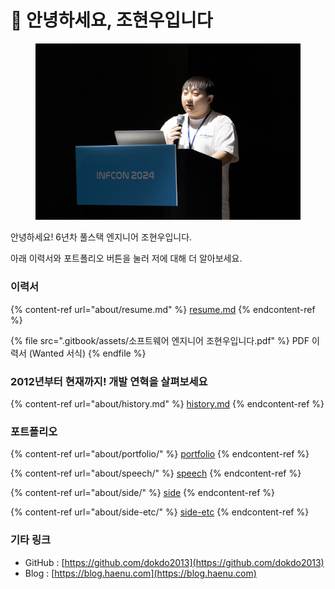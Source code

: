 # 👋 안녕하세요, 조현우입니다

<figure><img src=".gitbook/assets/0R4A5300-Enhanced-NR copy.jpg" alt=""><figcaption></figcaption></figure>



안녕하세요! 6년차 풀스택 엔지니어 조현우입니다.

아래 이력서와 포트폴리오 버튼을 눌러 저에 대해 더 알아보세요.



### 이력서

{% content-ref url="about/resume.md" %}
[resume.md](about/resume.md)
{% endcontent-ref %}

{% file src=".gitbook/assets/소프트웨어 엔지니어 조현우입니다.pdf" %}
PDF 이력서 (Wanted 서식)
{% endfile %}

### 2012년부터 현재까지! 개발 연혁을 살펴보세요

{% content-ref url="about/history.md" %}
[history.md](about/history.md)
{% endcontent-ref %}

### 포트폴리오

{% content-ref url="about/portfolio/" %}
[portfolio](about/portfolio/)
{% endcontent-ref %}

{% content-ref url="about/speech/" %}
[speech](about/speech/)
{% endcontent-ref %}

{% content-ref url="about/side/" %}
[side](about/side/)
{% endcontent-ref %}

{% content-ref url="about/side-etc/" %}
[side-etc](about/side-etc/)
{% endcontent-ref %}

### 기타 링크

* GitHub : [https://github.com/dokdo2013](https://github.com/dokdo2013)
* Blog : [https://blog.haenu.com](https://blog.haenu.com)

